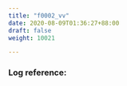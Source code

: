 ```yaml
---
title: "f0002_vv"
date: 2020-08-09T01:36:27+88:00
draft: false
weight: 10021

---
```


### Log reference: <no value>

```
